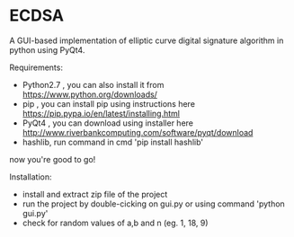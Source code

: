 # ECDSA
A GUI-based implementation of elliptic curve digital signature algorithm in python using PyQt4.

Requirements:
* Python2.7 , you can also install it from https://www.python.org/downloads/ 
* pip , you can install pip using instructions here https://pip.pypa.io/en/latest/installing.html
* PyQt4 , you can download using installer here http://www.riverbankcomputing.com/software/pyqt/download
* hashlib, run command in cmd 'pip install hashlib'

now you're good to go!

Installation:

* install and extract zip file of the project 
* run the project by double-cicking on gui.py or using command 'python gui.py'
* check for random values of a,b and n (eg. 1, 18, 9)
